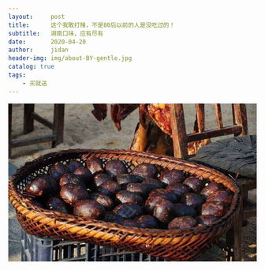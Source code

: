 ```yaml
---
layout:     post
title:      这个我敢打赌，不是80后以前的人是没吃过的！
subtitle:   湖南口味，应有尽有
date:       2020-04-20
author:     jidan
header-img: img/about-BY-gentle.jpg
catalog: true
tags:
    - 买就送
---
```

![](/img/te/7.jpg)
